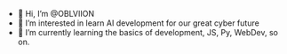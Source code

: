 - 👋 Hi, I’m @OBLVIION
- 👀 I’m interested in learn AI development for our great cyber future
- 🌱 I’m currently learning the basics of development, JS, Py, WebDev, so on.
<!---
OBLVIION/OBLVIION is a ✨ special ✨ repository because its `README.md` (this file) appears on your GitHub profile.
You can click the Preview link to take a look at your changes.
--->
